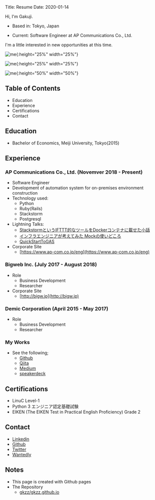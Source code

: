Title: Resume
Date: 2020-01-14

Hi, I'm Gakuji.


- Based in: Tokyo, Japan

- Current: Software Engineer at AP Communications Co., Ltd.


I'm a little interested in new opportunities at this time.

![me]({static}images/gkz.png){:height="25%" width="25%"}

![me]({static}images/lt_st2.png){:height="25%" width="25%"}

![me]({static}images/lt_st2_review.png){:height="50%" width="50%"}


## Table of Contents


- Education
- Experience
- Certifications
- Contact


## Education

- Bachelor of Economics, Meiji University, Tokyo(2015)


## Experience

### AP Communications Co., Ltd. (Novemver 2018 - Present)

- Software Engineer
- Development of automation system for on-premises environment construction
- Technology used:
    - Python
    - Ruby(Rails)
    - Stackstorm
    - Postgresql
- Lightning Talks:
    - [StackstormというIFTTT的なツールをDockerコンテナに載せた小話](https://speakerdeck.com/gkzz/stackstormtoiuiftttde-naturuwodockerkontenanizai-setaxiao-hua)
    - [インフラエンジニアが考えてみた Mockの使いどころ](https://speakerdeck.com/gkzz/inhuraenziniagakao-etemita-mockfalseshi-idokoro)
    - [QuickStartToGAS](https://speakerdeck.com/gkzz/quickstarttogas-445c4c75-c392-45bc-ace2-b74ead488ea9)
- Corporate Site
    - [https://www.ap-com.co.jp/eng](https://www.ap-com.co.jp/eng)

### Bigweb Inc. (July 2017 - August 2018)

- Role
    - Business Development
    - Researcher
- Corporate Site
    - [http://bigw.jp](http://bigw.jp)


### Demic Corporation (April 2015 - May 2017)

- Role
    - Business Development
    - Researcher


### My Works

- See the following;
    - [Github](https://github.com/gkzz)
    - [Qiita](https://qiita.com/gkzz)
    - [Medium](https://medium.com/@gkzz)
    - [speakerdeck](https://speakerdeck.com/gkzz)


## Certifications

- LinuC Level-1
- Python 3 エンジニア認定基礎試験
- EIKEN (The EIKEN Test in Practical English Proficiency) Grade 2

## Contact

- [Linkedin](www.linkedin.com/in/gakujitamaki)
- [Github](https://github.com/gkzz)
- [Twitter](https://twitter.com/gkzvoice)
- [Wantedly](https://www.wantedly.com/users/35022785)


## Notes

- This page is created with Github pages
- The Repository
    - [gkzz/gkzz.github.io](https://github.com/gkzz/gkzz.github.io/tree/source)
